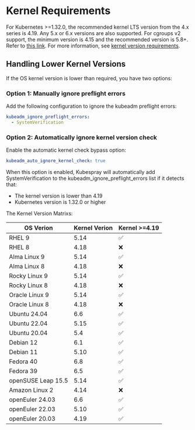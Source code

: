 # Kernel Requirements

For Kubernetes >=1.32.0, the recommended kernel LTS version from the 4.x series is 4.19. Any 5.x or 6.x versions are also supported. For cgroups v2 support, the minimum version is 4.15 and the recommended version is 5.8+. Refer to [this link](https://github.com/kubernetes/kubernetes/blob/v1.32.0/vendor/k8s.io/system-validators/validators/types_unix.go#L33). For more information, see [kernel version requirements](https://kubernetes.io/docs/reference/node/kernel-version-requirements).

## Handling Lower Kernel Versions

If the OS kernel version is lower than required, you have two options:

### Option 1: Manually ignore preflight errors

Add the following configuration to ignore the kubeadm preflight errors:

```yaml
kubeadm_ignore_preflight_errors:
  - SystemVerification
```

### Option 2: Automatically ignore kernel version check

Enable the automatic kernel check bypass option:

```yaml
kubeadm_auto_ignore_kernel_check: true
```

When this option is enabled, Kubespray will automatically add SystemVerification to the kubeadm_ignore_preflight_errors list if it detects that:
* The kernel version is lower than 4.19
* Kubernetes version is 1.32.0 or higher

The Kernel Version Matrixs:

| OS Verion          | Kernel Verion  | Kernel >=4.19      |
|---                 | ---            | ---                |
| RHEL 9             | 5.14           | :white_check_mark: |
| RHEL 8             | 4.18           | :x:                |
| Alma Linux 9       | 5.14           | :white_check_mark: |
| Alma Linux 8       | 4.18           | :x:                |
| Rocky Linux 9      | 5.14           | :white_check_mark: |
| Rocky Linux 8      | 4.18           | :x:                |
| Oracle Linux 9     | 5.14           | :white_check_mark: |
| Oracle Linux 8     | 4.18           | :x:                |
| Ubuntu 24.04       | 6.6            | :white_check_mark: |
| Ubuntu 22.04       | 5.15           | :white_check_mark: |
| Ubuntu 20.04       | 5.4            | :white_check_mark: |
| Debian 12          | 6.1            | :white_check_mark: |
| Debian 11          | 5.10           | :white_check_mark: |
| Fedora 40          | 6.8            | :white_check_mark: |
| Fedora 39          | 6.5            | :white_check_mark: |
| openSUSE Leap 15.5 | 5.14           | :white_check_mark: |
| Amazon Linux 2     | 4.14           | :x:                |
| openEuler 24.03    | 6.6            | :white_check_mark: |
| openEuler 22.03    | 5.10           | :white_check_mark: |
| openEuler 20.03    | 4.19           | :white_check_mark: |
